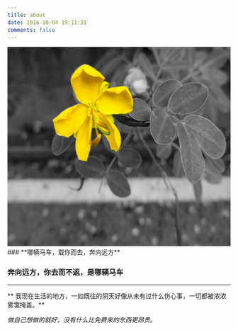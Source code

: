 ```yaml
---
title: about
date: 2016-10-04 19:11:31
comments: false
---
```

<img src="../imgs/flower.jpeg" width="600" height="450"/>
### **哪辆马车，载你而去，奔向远方**

### **奔向远方，你去而不返，是哪辆马车**

- - -
** 我现在生活的地方，一如既往的阴天好像从未有过什么伤心事，一切都被浓浓雾霭掩盖。**

*做自己想做的就好，没有什么比免费来的东西更昂贵。*

